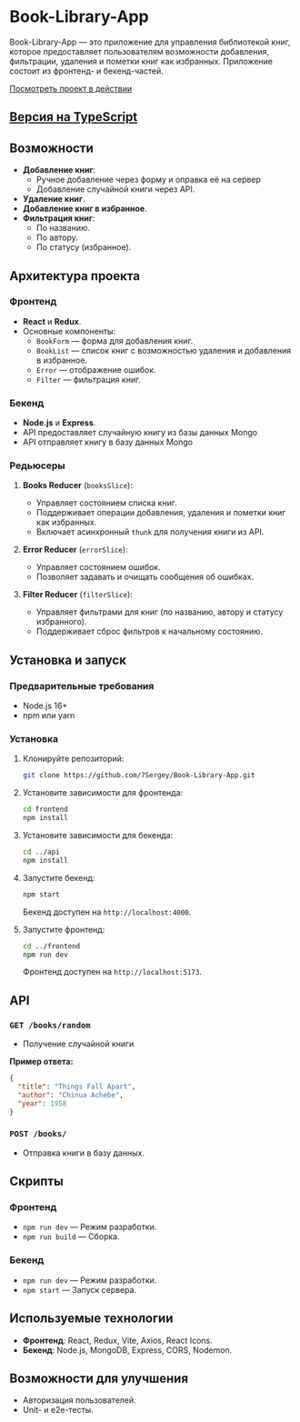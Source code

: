 # Book-Library-App

Book-Library-App — это приложение для управления библиотекой книг, которое предоставляет пользователям возможности добавления, фильтрации, удаления и пометки книг как избранных. Приложение состоит из фронтенд- и бекенд-частей.

[Посмотреть проект в действии](https://book-library-app-azure.vercel.app/)


## [Версия на TypeScript](https://github.com/7Sergey/Book-Library-App-TypeScript)

## Возможности

- **Добавление книг**:
  - Ручное добавление через форму и оправка её на сервер
  - Добавление случайной книги через API.
- **Удаление книг**.
- **Добавление книг в избранное**.
- **Фильтрация книг**:
  - По названию.
  - По автору.
  - По статусу (избранное).

## Архитектура проекта

### Фронтенд

- **React** и **Redux**.
- Основные компоненты:
  - `BookForm` — форма для добавления книг.
  - `BookList` — список книг с возможностью удаления и добавления в избранное.
  - `Error` — отображение ошибок.
  - `Filter` — фильтрация книг.

### Бекенд

- **Node.js** и **Express**.
- API предоставляет случайную книгу из базы данных Mongo
- API отправляет книгу в базу данных Mongo

### Редьюсеры

1. **Books Reducer** (`booksSlice`):

   - Управляет состоянием списка книг.
   - Поддерживает операции добавления, удаления и пометки книг как избранных.
   - Включает асинхронный `thunk` для получения книги из API.

2. **Error Reducer** (`errorSlice`):

   - Управляет состоянием ошибок.
   - Позволяет задавать и очищать сообщения об ошибках.

3. **Filter Reducer** (`filterSlice`):

   - Управляет фильтрами для книг (по названию, автору и статусу избранного).
   - Поддерживает сброс фильтров к начальному состоянию.

## Установка и запуск

### Предварительные требования

- Node.js 16+
- npm или yarn

### Установка

1. Клонируйте репозиторий:

   ```bash
   git clone https://github.com/7Sergey/Book-Library-App.git
   ```

2. Установите зависимости для фронтенда:

   ```bash
   cd frontend
   npm install
   ```

3. Установите зависимости для бекенда:

   ```bash
   cd ../api
   npm install
   ```

4. Запустите бекенд:

   ```bash
   npm start
   ```

   Бекенд доступен на `http://localhost:4000`.

5. Запустите фронтенд:

   ```bash
   cd ../frontend
   npm run dev
   ```

   Фронтенд доступен на `http://localhost:5173`.

## API

### `GET /books/random`

- Получение случайной книги

**Пример ответа:**

```json
{
  "title": "Things Fall Apart",
  "author": "Chinua Achebe",
  "year": 1958
}
```

### `POST /books/`

- Отправка книги в базу данных.

## Скрипты

### Фронтенд

- `npm run dev` — Режим разработки.
- `npm run build` — Сборка.

### Бекенд

- `npm run dev` — Режим разработки.
- `npm start` — Запуск сервера.

## Используемые технологии

- **Фронтенд**: React, Redux, Vite, Axios, React Icons.
- **Бекенд**: Node.js, MongoDB, Express, CORS, Nodemon.

## Возможности для улучшения

- Авторизация пользователей.
- Unit- и e2e-тесты.
